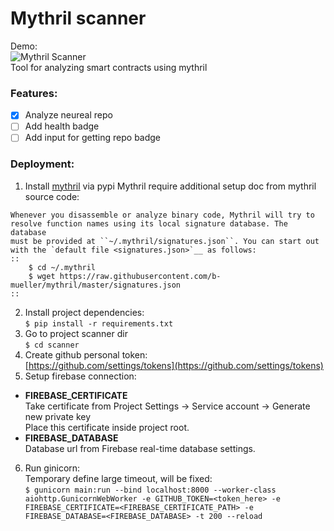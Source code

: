 # Mythril scanner
Demo:  
![Mythril Scanner](http://mythril.s0b0lev.com/badge/github)   
Tool for analyzing smart contracts using mythril

### Features:

- [x] Analyze neureal repo
- [ ] Add health badge
- [ ] Add input for getting repo badge

### Deployment:  
1. Install [mythril](https://github.com/ConsenSys/mythril/wiki/Installation-and-Setup) via pypi
Mythril require additional setup doc from mythril source code:
```
Whenever you disassemble or analyze binary code, Mythril will try to
resolve function names using its local signature database. The database
must be provided at ``~/.mythril/signatures.json``. You can start out
with the `default file <signatures.json>`__ as follows:
::
    $ cd ~/.mythril
    $ wget https://raw.githubusercontent.com/b-mueller/mythril/master/signatures.json
::
```
2. Install project dependencies:   
 `$ pip install -r requirements.txt`
3. Go to project scanner dir  
`$ cd scanner`
4. Create github personal token:  
[https://github.com/settings/tokens](https://github.com/settings/tokens)
5. Setup firebase connection:   
- **FIREBASE_CERTIFICATE**   
Take certificate from Project Settings -> Service account -> Generate new private key   
Place this certificate inside project root.   
- **FIREBASE_DATABASE**   
Database url from Firebase real-time database settings.
6. Run ginicorn:   
Temporary define large timeout, will be fixed:   
`$ gunicorn main:run --bind localhost:8000 --worker-class aiohttp.GunicornWebWorker -e GITHUB_TOKEN=<token_here> -e FIREBASE_CERTIFICATE=<FIREBASE_CERTIFICATE_PATH> -e FIREBASE_DATABASE=<FIREBASE_DATABASE> -t 200 --reload`

